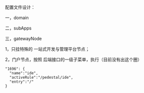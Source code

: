 配置文件设计：

一，domain

二，subApps

三，gatewayNode

1，只挂特殊的 一站式开发与管理平台节点；

2，门户节点，按照 后端接口的一级子菜单，执行（目前没有出这个圈）


    "1696": {
      "name":"ide",
      "activeRule":"/pedestal/ide",
      "entry":"/"
    }


